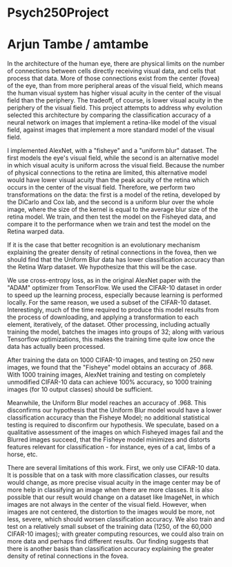# Psych250Project
# Arjun Tambe / amtambe

In the architecture of the human eye, there are physical limits on the number of connections between cells directly receiving visual data, and cells that process that data. More of those connections exist from the center (fovea) of the eye, than from more peripheral areas of the visual field, which means the human visual system has higher visual acuity in the center of the visual field than the periphery. The tradeoff, of course, is lower visual acuity in the periphery of the visual field. This project attempts to address why evolution selected this architecture by comparing the classification accuracy of a neural network on images that implement a retina-like model of the visual field, against images that implement a more standard model of the visual field. 

I implemented AlexNet, with a "fisheye" and a "uniform blur" dataset. The first models the eye's visual field, while the second is an alternative model in which visual acuity is uniform across the visual field. Because the number of physical connections to the retina are limited, this alternative model would have lower visual acuity than the peak acuity of the retina which occurs in the center of the visual field. Therefore, we perform two transformations on the data: the first is a model of the retina, developed by the DiCarlo and Cox lab, and the second is a uniform blur over the whole image, where the size of the kernel is equal to the average blur size of the retina model. We train, and then test the model on the Fisheyed data, and compare it to the performance when we train and test the model on the Retina warped data. 

If it is the case that better recognition is an evolutionary mechanism explaining the greater density of retinal connections in the fovea, then we should find that the Uniform Blur data has lower classification accuracy than the Retina Warp dataset. We hypothesize that this will be the case.

We use cross-entropy loss, as in the original AlexNet paper with the "ADAM" optimizer from TensorFlow. We used the CIFAR-10 dataset in order to speed up the learning process, especially because learning is performed locally. For the same reason, we used a subset of the CIFAR-10 dataset. Interestingly, much of the time required to produce this model results from the process of downloading, and applying a transformation to each element, iteratively, of the dataset. Other processing, including actually training the model, batches the images into groups of 32; along with various Tensorflow optimizations, this makes the training time quite low once the data has actually been processed. 

After training the data on 1000 CIFAR-10 images, and testing on 250 new images, we found that the "Fisheye" model obtains an accuracy of .868. With 1000 training images, AlexNet training and testing on completely unmodified CIFAR-10 data can achieve 100% accuracy, so 1000 training images (for 10 output classes) should be sufficient. 

Meanwhile, the Uniform Blur model reaches an accuracy of .968. This disconfirms our hypothesis that the Uniform Blur model would have a lower classification accuracy than the Fisheye Model; no additional statistical testing is required to disconfirm our hypothesis. We speculate, based on a qualitative assessment of the images on which Fisheyed images fail and the Blurred images succeed, that the Fisheye model minimizes and distorts features relevant for classification - for instance, eyes of a cat, limbs of a horse, etc. 

There are several limitations of this work. First, we only use CIFAR-10 data. It is possible that on a task with more classification classes, our results would change, as more precise visual acuity in the image center may be of more help in classifying an image when there are more classes. It is also possible that our result would change on a dataset like ImageNet, in which images are not always in the center of the visual field. However, when images are not centered, the distortion to the images would be more, not less, severe, which should worsen classification accuracy. We also train and test on a relatively small subset of the training data (1250, of the 60,000 CIFAR-10 images); with greater computing resources, we could also train on more data and perhaps find different results. Our finding suggests that there is another basis than classification accuracy explaining the greater density of retinal connections in the fovea. 
